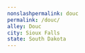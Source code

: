 ```yaml
---
﻿nonslashpermalink: douc
permalink: /douc/
alley: Douc
city: Sioux Falls
state: South Dakota
---
```

